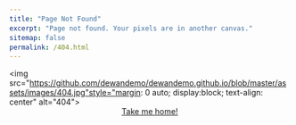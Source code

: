 ```yaml
---
title: "Page Not Found"
excerpt: "Page not found. Your pixels are in another canvas."
sitemap: false
permalink: /404.html
---
```


<img src="https://github.com/dewandemo/dewandemo.github.io/blob/master/assets/images/404.jpg"style="margin: 0 auto; display:block; text-align: center" alt="404">
<br><a href="/" style="margin: 0 auto; display:block; text-align: center">Take me home!</a>
